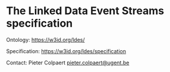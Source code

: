 # The Linked Data Event Streams specification

Ontology: https://w3id.org/ldes/

Specification: https://w3id.org/ldes/specification

Contact: Pieter Colpaert pieter.colpaert@ugent.be
